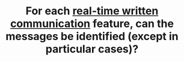 ---
title: For each [real-time written communication](#real-time-written-communication) feature, can the messages be identified (except in particular cases)?
---